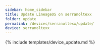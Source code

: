 ```yaml
---
sidebar: home_sidebar
title: Update LineageOS on serranoltexx
folder: update
permalink: /devices/serranoltexx/update/
device: serranoltexx
---
```

{% include templates/device_update.md %}

